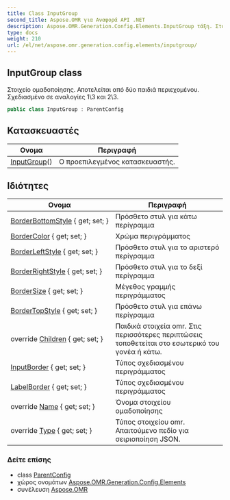 ```yaml
---
title: Class InputGroup
second_title: Aspose.OMR για Αναφορά API .NET
description: Aspose.OMR.Generation.Config.Elements.InputGroup τάξη. Στοιχείο ομαδοποίησης. Αποτελείται από δύο παιδιά περιεχομένου. Σχεδιασμένο σε αναλογίες 13 και 23.
type: docs
weight: 210
url: /el/net/aspose.omr.generation.config.elements/inputgroup/
---
```

## InputGroup class

Στοιχείο ομαδοποίησης. Αποτελείται από δύο παιδιά περιεχομένου. Σχεδιασμένο σε αναλογίες 1\3 και 2\3.

```csharp
public class InputGroup : ParentConfig
```

## Κατασκευαστές

| Ονομα | Περιγραφή |
| --- | --- |
| [InputGroup](inputgroup/)() | Ο προεπιλεγμένος κατασκευαστής. |

## Ιδιότητες

| Ονομα | Περιγραφή |
| --- | --- |
| [BorderBottomStyle](../../aspose.omr.generation.config.elements/inputgroup/borderbottomstyle/) { get; set; } | Πρόσθετο στυλ για κάτω περίγραμμα |
| [BorderColor](../../aspose.omr.generation.config.elements/inputgroup/bordercolor/) { get; set; } | Χρώμα περιγράμματος |
| [BorderLeftStyle](../../aspose.omr.generation.config.elements/inputgroup/borderleftstyle/) { get; set; } | Πρόσθετο στυλ για το αριστερό περίγραμμα |
| [BorderRightStyle](../../aspose.omr.generation.config.elements/inputgroup/borderrightstyle/) { get; set; } | Πρόσθετο στυλ για το δεξί περίγραμμα |
| [BorderSize](../../aspose.omr.generation.config.elements/inputgroup/bordersize/) { get; set; } | Μέγεθος γραμμής περιγράμματος |
| [BorderTopStyle](../../aspose.omr.generation.config.elements/inputgroup/bordertopstyle/) { get; set; } | Πρόσθετο στυλ για επάνω περίγραμμα |
| override [Children](../../aspose.omr.generation.config.elements/inputgroup/children/) { get; set; } | Παιδικά στοιχεία omr. Στις περισσότερες περιπτώσεις τοποθετείται στο εσωτερικό του γονέα ή κάτω. |
| [InputBorder](../../aspose.omr.generation.config.elements/inputgroup/inputborder/) { get; set; } | Τύπος σχεδιασμένου περιγράμματος |
| [LabelBorder](../../aspose.omr.generation.config.elements/inputgroup/labelborder/) { get; set; } | Τύπος σχεδιασμένου περιγράμματος |
| override [Name](../../aspose.omr.generation.config.elements/inputgroup/name/) { get; set; } | Όνομα στοιχείου ομαδοποίησης |
| override [Type](../../aspose.omr.generation.config.elements/inputgroup/type/) { get; set; } | Τύπος στοιχείου omr. Απαιτούμενο πεδίο για σειριοποίηση JSON. |

### Δείτε επίσης

* class [ParentConfig](../../aspose.omr.generation.config/parentconfig/)
* χώρος ονομάτων [Aspose.OMR.Generation.Config.Elements](../../aspose.omr.generation.config.elements/)
* συνέλευση [Aspose.OMR](../../)



